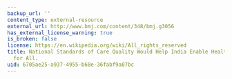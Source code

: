 ```yaml
---
backup_url: ''
content_type: external-resource
external_url: http://www.bmj.com/content/348/bmj.g3056
has_external_license_warning: true
is_broken: false
license: https://en.wikipedia.org/wiki/All_rights_reserved
title: National Standards of Care Quality Would Help India Enable Health Coverage
  for All.
uid: 6705ae25-a937-4955-b68e-36fabf9a87bc
---
```

